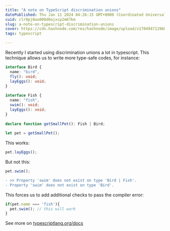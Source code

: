 ```yaml
---
title: "A note on TypeScript discrimination unions"
datePublished: Thu Jan 11 2024 04:26:15 GMT+0000 (Coordinated Universal Time)
cuid: clr8pj0ao000d0ajxcp2m67km
slug: a-note-on-typescript-discrimination-unions
cover: https://cdn.hashnode.com/res/hashnode/image/upload/v1704947119683/4459d475-24ef-455e-88ba-57921d6ac159.png
tags: typescript

---
```


Recently I started using discrimination unions a lot in typescript.
This technique allows us to write more type-safe codes, for instance:
```typescript
interface Bird {
  name: "bird",
  fly(): void;
  layEggs(): void;
}
 
interface Fish {
  name: "fish",
  swim(): void;
  layEggs(): void;
}
 
declare function getSmallPet(): Fish | Bird;
 
let pet = getSmallPet();

```
This works:
```typescript
pet.layEggs();
```
But not this:
```typescript 
pet.swim(); 
```
```diff
- >> Property 'swim' does not exist on type 'Bird | Fish'.
- Property 'swim' does not exist on type 'Bird'.
```
This forces us to add additional checks to pass the compiler error:
```typescript
if(pet.name === 'fish'){
  pet.swim(); // this will work
}
```
 See more on [typescriptlang.org/docs](https://www.typescriptlang.org/docs/handbook/unions-and-intersections.html#discriminating-unions) 
